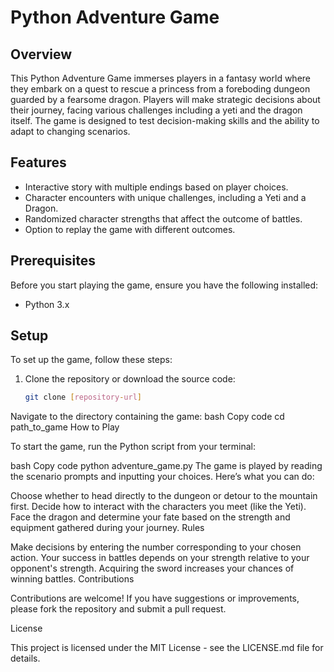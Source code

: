 # Python Adventure Game

## Overview
This Python Adventure Game immerses players in a fantasy world where they embark on a quest to rescue a princess from a foreboding dungeon guarded by a fearsome dragon. Players will make strategic decisions about their journey, facing various challenges including a yeti and the dragon itself. The game is designed to test decision-making skills and the ability to adapt to changing scenarios.

## Features
- Interactive story with multiple endings based on player choices.
- Character encounters with unique challenges, including a Yeti and a Dragon.
- Randomized character strengths that affect the outcome of battles.
- Option to replay the game with different outcomes.

## Prerequisites
Before you start playing the game, ensure you have the following installed:
- Python 3.x

## Setup
To set up the game, follow these steps:
1. Clone the repository or download the source code:
   ```bash
   git clone [repository-url]
Navigate to the directory containing the game:
bash
Copy code
cd path_to_game
How to Play

To start the game, run the Python script from your terminal:

bash
Copy code
python adventure_game.py
The game is played by reading the scenario prompts and inputting your choices. Here’s what you can do:

Choose whether to head directly to the dungeon or detour to the mountain first.
Decide how to interact with the characters you meet (like the Yeti).
Face the dragon and determine your fate based on the strength and equipment gathered during your journey.
Rules

Make decisions by entering the number corresponding to your chosen action.
Your success in battles depends on your strength relative to your opponent's strength.
Acquiring the sword increases your chances of winning battles.
Contributions

Contributions are welcome! If you have suggestions or improvements, please fork the repository and submit a pull request.

License

This project is licensed under the MIT License - see the LICENSE.md file for details.
